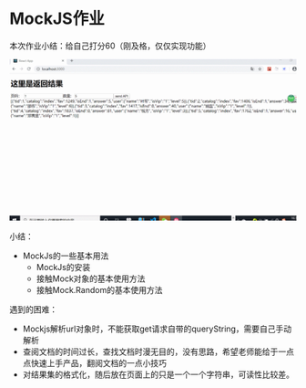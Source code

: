 # MockJS作业

本次作业小结：给自己打分60（刚及格，仅仅实现功能）

![](.\GIF.gif)

小结：

+ MockJs的一些基本用法
  + MockJs的安装
  + 接触Mock对象的基本使用方法
  + 接触Mock.Random的基本使用方法

遇到的困难：

+ Mockjs解析url对象时，不能获取get请求自带的queryString，需要自己手动解析
+ 查阅文档的时间过长，查找文档时漫无目的，没有思路，希望老师能给于一点点快速上手产品，翻阅文档的一点小技巧
+ 对结果集的格式化，随后放在页面上的只是一个一个字符串，可读性比较差。